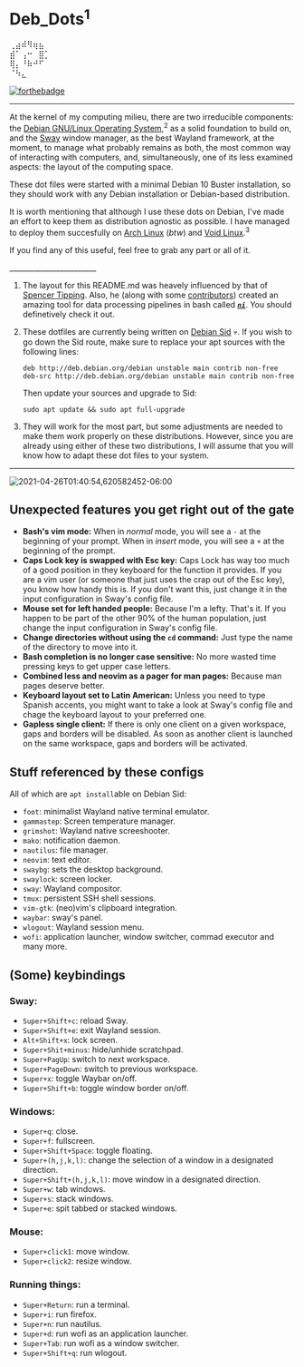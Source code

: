 # Deb_Dots<sup>1</sup> 
⢀⣴⠾⠻⢶⣦⠀  
⣾⠁⢠⠒⠀⣿⡁  
⢿⡄⠘⠷⠚⠋⠀  
⠈⠳⣄⠀⠀⠀

[![forthebadge](https://forthebadge.com/images/badges/powered-by-coffee.svg)](https://forthebadge.com)

---     

At the kernel of my computing milieu, there are two irreducible components: the [Debian GNU/Linux Operating System](https://www.debian.org/),<sup>2</sup>  as a solid foundation to build on, and the [Sway](https://swaywm.org/) window manager, as the best Wayland framework, at the moment, to manage what probably remains as both, the most common way of interacting with computers, and, simultaneously, one of its less examined aspects: the layout of the computing space.
 
   These dot files were started with a minimal Debian 10 Buster installation, so they should work with any Debian installation or Debian-based distribution. 
     
   It is worth mentioning that although I use these dots on Debian, I've made an effort to keep them as distribution agnostic as possible. I have managed to deploy them succesfully on [Arch Linux](https://archlinux.org/) (_btw_) and [Void Linux](https://voidlinux.org/).<sup>3</sup>

   If you find any of this useful, feel free to grab any part or all of it.
   
   \_\_\_\_\_\_\_\_\_\_\_\_\_\_\_\_\_\_\_\_\_\_\_\_
1.  The layout for this README.md was heavely influenced by that of [Spencer Tipping](https://github.com/spencertipping/dotfiles). Also, he (along with some [contributors](https://github.com/spencertipping/ni/graphs/contributors)) created an amazing tool for data processing pipelines in bash called [**_`ni`_**](https://github.com/spencertipping/ni). You should definetively check it out.

2. These dotfiles are currently being written on [Debian Sid](https://wiki.debian.org/DebianUnstable) :skull:. If you wish to go down the Sid route, make sure to replace your apt sources with the following lines:

       deb http://deb.debian.org/debian unstable main contrib non-free
       deb-src http://deb.debian.org/debian unstable main contrib non-free
         
      Then update your sources and upgrade to Sid:
         
       sudo apt update && sudo apt full-upgrade 
         
3.  They will work for the most part, but some adjustments are needed to make them work properly on these distributions. However, since you are already using either of these two distributions, I will assume that you will know how to adapt these dot files to your system.

 ---
 
![2021-04-26T01:40:54,620582452-06:00](https://user-images.githubusercontent.com/64110504/116145335-7307d680-a69a-11eb-9b11-8b8c02d4dac9.png)

## Unexpected features you get right out of the gate
- **Bash's vim mode:** When in _normal_ mode, you will see a `-` at the beginning of your prompt. When in _insert_ mode, you will see a `+` at the beginning of the prompt. 
- **Caps Lock key is swapped with Esc key:** Caps Lock has way too much of a good position in they keyboard for the function it provides. If you are a vim user (or someone that just uses the crap out of the Esc key), you know how handy this is. If you don't want this, just change it in the input configuration in Sway's config file.
- **Mouse set for left handed people:** Because I'm a lefty. That's it. If you happen to be part of the other 90% of the human population, just change the input configuration in Sway's config file.  
- **Change directories without using the `cd` command:** Just type the name of the directory to move into it. 
- **Bash completion is no longer case sensitive:** No more wasted time pressing keys to get upper case letters.
- **Combined less and neovim as a pager for man pages:** Because man pages deserve better.
- **Keyboard layout set to Latin American:** Unless you need to type Spanish accents, you might want to take a look at Sway's config file and chage the keyboard layout to your preferred one. 
- **Gapless single client:** If there is only one client on a given workspace, gaps and borders will be disabled. As soon as another client is launched on the same workspace, gaps and borders will be activated.

## Stuff referenced by these configs
All of which are `apt install`able on Debian Sid:

- `foot`: minimalist Wayland native terminal emulator.
- `gammastep`: Screen temperature manager.
- `grimshot`: Wayland native screeshooter.
- `mako`: notification daemon.
- `nautilus`: file manager.
- `neovim`: text editor.
- `swaybg`: sets the desktop background.
- `swaylock`: screen locker.
- `sway`: Wayland compositor.
- `tmux`: persistent SSH shell sessions.
- `vim-gtk`: (neo)vim's clipboard integration.
- `waybar`: sway's panel.
- `wlogout`: Wayland session menu.
- `wofi`: application launcher, window switcher, commad executor and many more.

## (Some) keybindings

### Sway:
- `Super+Shift+c`: reload Sway.
- `Super+Shift+e`: exit Wayland session.
- `Alt+Shift+x`: lock screen.
- `Super+Shit+minus`: hide/unhide scratchpad.
- `Super+PagUp`: switch to next workspace.
- `Super+PageDown`: switch to previous workspace.
- `Super+x`: toggle Waybar on/off.
- `Super+Shift+b`: toggle window border on/off.

### Windows:
- `Super+q`: close.
- `Super+f`: fullscreen. 
- `Super+Shift+Space`: toggle floating. 
- `Super+(h,j,k,l)`: change the selection of a window in a designated direction.
- `Super+Shift+(h,j,k,l)`: move window in a designated direction.
- `Super+w`: tab windows.
- `Super+s`: stack windows.
- `Super+e`: spit tabbed or stacked windows.

### Mouse:
- `Super+click1`: move window.
- `Super+click2`: resize window.

### Running things:
- `Super+Return`: run a terminal.
- `Super+i`: run firefox.
- `Super+n`: run nautilus.
- `Super+d`: run wofi as an application launcher.
- `Super+Tab`: run wofi as a window switcher.
- `Super+Shift+q`: run wlogout. 
